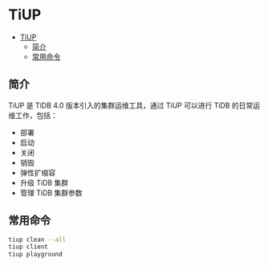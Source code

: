 # TiUP

- [TiUP](#tiup)
  - [简介](#简介)
  - [常用命令](#常用命令)

## 简介

TiUP 是 TiDB 4.0 版本引入的集群运维工具，通过 TiUP 可以进行 TiDB 的日常运维工作，包括：

- 部署
- 启动
- 关闭
- 销毁
- 弹性扩缩容
- 升级 TiDB 集群
- 管理 TiDB 集群参数

## 常用命令

```sh
tiup clean --all
tiup client
tiup playground
```
